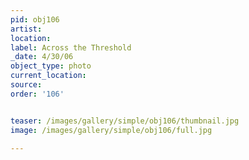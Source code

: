 ```yaml
---
pid: obj106
artist: 
location: 
label: Across the Threshold
_date: 4/30/06
object_type: photo
current_location: 
source: 
order: '106'


teaser: /images/gallery/simple/obj106/thumbnail.jpg
image: /images/gallery/simple/obj106/full.jpg
 
---
```

